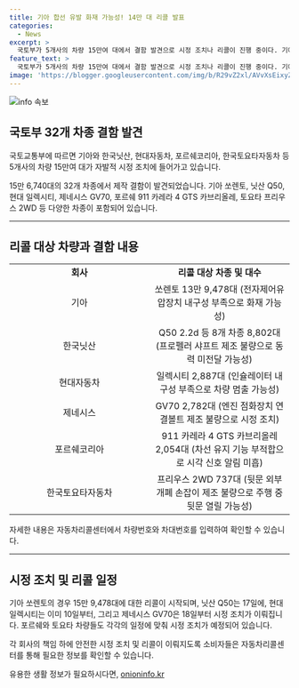 ```yaml
---
title: 기아 합선 유발 화재 가능성! 14만 대 리콜 발표
categories:
  - News
excerpt: >
  국토부가 5개사의 차량 15만여 대에서 결함 발견으로 시정 조치나 리콜이 진행 중이다. 기아 쏘렌토, 닛산 Q50 등 32개 차종에 문제가 발견되었으며, 화재나 동력 이상 등의 문제를 겪을 수 있다. 이에 각 차량들은 다음 주부터 순차적으로 시정 조치나 리콜이 이뤄질 예정이다. 현대 일렉시티, 제네시스 GV70, 포르쉐 911 등도 안전 문제로 리콜이 예정돼 있다. 해당 차량의 리콜 여부와 상세한 결함 사항은 자동차리콜센터를 통해 확인할 수 있다. (출처: 국토교통부)  
feature_text: >
  국토부가 5개사의 차량 15만여 대에서 결함 발견으로 시정 조치나 리콜이 진행 중이다. 기아 쏘렌토, 닛산 Q50 등 32개 차종에 문제가 발견되었으며, 화재나 동력 이상 등의 문제를 겪을 수 있다. 이에 각 차량들은 다음 주부터 순차적으로 시정 조치나 리콜이 이뤄질 예정이다. 현대 일렉시티, 제네시스 GV70, 포르쉐 911 등도 안전 문제로 리콜이 예정돼 있다. 해당 차량의 리콜 여부와 상세한 결함 사항은 자동차리콜센터를 통해 확인할 수 있다. (출처: 국토교통부)  
image: 'https://blogger.googleusercontent.com/img/b/R29vZ2xl/AVvXsEixyZcFfHzMRdzZMjFBmAUKJYCLCGyLL1o632UiGVXcaFdKo_bkvkuCioo0uUKlGfBVcT3P84aROyZIXSBEx3Aw5nCQ3pTgDom1WDC4m8eifvWiAmWEEVb4x6G_l8C0QH225ldMjyaFvpxGEBGNO37VmDTDMHGhJPq73UglMfDca1-0aw/s1600/blogspot.png'
---
```


<p><img src="https://blogger.googleusercontent.com/img/b/R29vZ2xl/AVvXsEixyZcFfHzMRdzZMjFBmAUKJYCLCGyLL1o632UiGVXcaFdKo_bkvkuCioo0uUKlGfBVcT3P84aROyZIXSBEx3Aw5nCQ3pTgDom1WDC4m8eifvWiAmWEEVb4x6G_l8C0QH225ldMjyaFvpxGEBGNO37VmDTDMHGhJPq73UglMfDca1-0aw/s1600/blogspot.png" alt="info 속보" /></p>

<h2 data-ke-size="size26">국토부 32개 차종 결함 발견</h2>

<p data-ke-size="size16">국토교통부에 따르면 기아와 한국닛산, 현대자동차, 포르쉐코리아, 한국토요타자동차 등 5개사의 차량 15만여 대가 자발적 시정 조치에 들어가고 있습니다.</p>

<p data-ke-size="size16">15만 6,740대의 32개 차종에서 제작 결함이 발견되었습니다. 기아 쏘렌토, 닛산 Q50, 현대 일렉시티, 제네시스 GV70, 포르쉐 911 카레라 4 GTS 카브리올레, 토요타 프리우스 2WD 등 다양한 차종이 포함되어 있습니다.</p>

<hr>

<h2 data-ke-size="size26">리콜 대상 차량과 결함 내용</h2>

<table>
    <tr>
        <td style="text-align: center; width: 50%;"><b>회사</b></td>
        <td style="text-align: center; width: 50%;"><b>리콜 대상 차종 및 대수</b></td>
    </tr>
    <tr>
        <td style="text-align: center;">기아</td>
        <td style="text-align: center;">쏘렌토 13만 9,478대 (전자제어유압장치 내구성 부족으로 화재 가능성)</td>
    </tr>
    <tr>
        <td style="text-align: center;">한국닛산</td>
        <td style="text-align: center;">Q50 2.2d 등 8개 차종 8,802대 (프로펠러 샤프트 제조 불량으로 동력 미전달 가능성)</td>
    </tr>
    <tr>
        <td style="text-align: center;">현대자동차</td>
        <td style="text-align: center;">일렉시티 2,887대 (인슐레이터 내구성 부족으로 차량 멈출 가능성)</td>
    </tr>
    <tr>
        <td style="text-align: center;">제네시스</td>
        <td style="text-align: center;">GV70 2,782대 (엔진 점화장치 연결볼트 제조 불량으로 시정 조치)</td>
    </tr>
    <tr>
        <td style="text-align: center;">포르쉐코리아</td>
        <td style="text-align: center;">911 카레라 4 GTS 카브리올레 2,054대 (차선 유지 기능 부적합으로 시각 신호 알림 미흡)</td>
    </tr>
    <tr>
        <td style="text-align: center;">한국토요타자동차</td>
        <td style="text-align: center;">프리우스 2WD 737대 (뒷문 외부 개폐 손잡이 제조 불량으로 주행 중 뒷문 열릴 가능성)</td>
    </tr>
</table>

<p data-ke-size="size16">자세한 내용은 자동차리콜센터에서 차량번호와 차대번호를 입력하여 확인할 수 있습니다.</p>

<hr>

<h2 data-ke-size="size26">시정 조치 및 리콜 일정</h2>

<p data-ke-size="size16">기아 쏘렌토의 경우 15만 9,478대에 대한 리콜이 시작되며, 닛산 Q50는 17일에, 현대 일렉시티는 이미 10일부터, 그리고 제네시스 GV70은 18일부터 시정 조치가 이뤄집니다. 포르쉐와 토요타 차량들도 각각의 일정에 맞춰 시정 조치가 예정되어 있습니다.</p>

<p data-ke-size="size16">각 회사의 책임 하에 안전한 시정 조치 및 리콜이 이뤄지도록 소비자들은 자동차리콜센터를 통해 필요한 정보를 확인할 수 있습니다.</p>
유용한 생활 정보가 필요하시다면, <a href="https://onioninfo.kr" rel="dofollow">onioninfo.kr</a>


